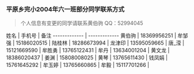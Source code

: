 ### 平原乡完小2004年六一班部分同学联系方式

>个人信息有变更的同学请联系黄伯驹
> QQ：52994045



姓名  | 手机号 | 备注
------------- | -------------
黄伯驹 | 18369956251 |
牟邹强 | 15186020515 |
陆桂林 | 18286673994 |
龙津印 | 13595059665 |
唐_滢  | 15121669590 |
牟胜勇 | 13765122431 |
牟丹   | 13634001204 |
黄文龙 | 18386020437 |
姜渊  |  15808008025 |
黄琴  |  13765611430 |
钱凤娟 | 15761645292 |
牟玉婷 | 13765660865 |
牟毅  | 15117701266 |
